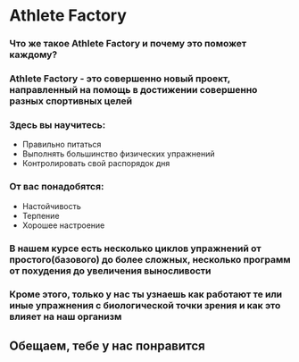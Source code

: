 <h1>Athlete Factory</h1>
<h3>Что же такое Athlete Factory и почему это поможет каждому?</h3>
<h3>Athlete Factory - это совершенно новый проект, направленный на помощь в достижении совершенно разных спортивных целей</h3>
<h3>Здесь вы научитесь:</h3>
<ul>
  <li>Правильно питаться</li>
  <li>Выполнять большинство физических упражнений</li>
  <li>Контролировать свой распорядок дня</li>
</ul>
<h3>От вас понадобятся:</h3>
<ul>
  <li>Настойчивость</li>
  <li>Терпение</li>
  <li>Хорошее настроение</li>
</ul>
<h3>В нашем курсе есть несколько циклов упражнений от простого(базового) до более сложных, несколько программ от похудения до увеличения выносливости</h3>
<h3>Кроме этого, только у нас ты узнаешь как работают те или иные упражнения с биологической точки зрения и как это влияет на наш организм</h3>
<h2>Обещаем, тебе у нас понравится</h2>
